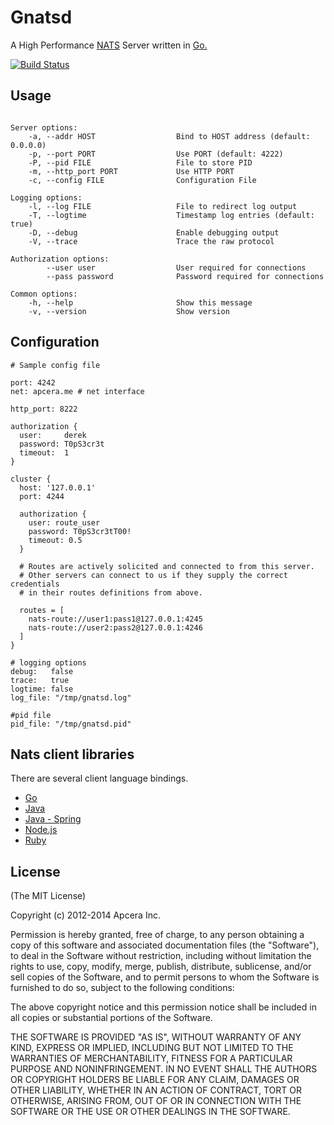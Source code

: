 # Gnatsd

A High Performance [NATS](https://github.com/derekcollison/nats) Server written in [Go.](http://golang.org)

[![Build Status](https://secure.travis-ci.org/apcera/gnatsd.png?branch=master)](http://travis-ci.org/apcera/gnatsd)

## Usage

```

Server options:
    -a, --addr HOST                  Bind to HOST address (default: 0.0.0.0)
    -p, --port PORT                  Use PORT (default: 4222)
    -P, --pid FILE                   File to store PID
    -m, --http_port PORT             Use HTTP PORT
    -c, --config FILE                Configuration File

Logging options:
    -l, --log FILE                   File to redirect log output
    -T, --logtime                    Timestamp log entries (default: true)
    -D, --debug                      Enable debugging output
    -V, --trace                      Trace the raw protocol

Authorization options:
        --user user                  User required for connections
        --pass password              Password required for connections

Common options:
    -h, --help                       Show this message
    -v, --version                    Show version

```

## Configuration

```
# Sample config file

port: 4242
net: apcera.me # net interface

http_port: 8222

authorization {
  user:     derek
  password: T0pS3cr3t
  timeout:  1
}

cluster {
  host: '127.0.0.1'
  port: 4244

  authorization {
    user: route_user
    password: T0pS3cr3tT00!
    timeout: 0.5
  }

  # Routes are actively solicited and connected to from this server.
  # Other servers can connect to us if they supply the correct credentials
  # in their routes definitions from above.

  routes = [
    nats-route://user1:pass1@127.0.0.1:4245
    nats-route://user2:pass2@127.0.0.1:4246
  ]
}

# logging options
debug:   false
trace:   true
logtime: false
log_file: "/tmp/gnatsd.log"

#pid file
pid_file: "/tmp/gnatsd.pid"
```


## Nats client libraries

There are several client language bindings.
- [Go](https://github.com/apcera/nats)
- [Java](https://github.com/tyagihas/java_nats)
- [Java - Spring](https://github.com/mheath/jnats)
- [Node.js](https://github.com/derekcollison/node_nats)
- [Ruby](https://github.com/derekcollison/nats)


## License

(The MIT License)

Copyright (c) 2012-2014 Apcera Inc.

Permission is hereby granted, free of charge, to any person obtaining a copy
of this software and associated documentation files (the "Software"), to
deal in the Software without restriction, including without limitation the
rights to use, copy, modify, merge, publish, distribute, sublicense, and/or
sell copies of the Software, and to permit persons to whom the Software is
furnished to do so, subject to the following conditions:

The above copyright notice and this permission notice shall be included in
all copies or substantial portions of the Software.

THE SOFTWARE IS PROVIDED "AS IS", WITHOUT WARRANTY OF ANY KIND, EXPRESS OR
IMPLIED, INCLUDING BUT NOT LIMITED TO THE WARRANTIES OF MERCHANTABILITY,
FITNESS FOR A PARTICULAR PURPOSE AND NONINFRINGEMENT. IN NO EVENT SHALL THE
AUTHORS OR COPYRIGHT HOLDERS BE LIABLE FOR ANY CLAIM, DAMAGES OR OTHER
LIABILITY, WHETHER IN AN ACTION OF CONTRACT, TORT OR OTHERWISE, ARISING
FROM, OUT OF OR IN CONNECTION WITH THE SOFTWARE OR THE USE OR OTHER DEALINGS
IN THE SOFTWARE.
